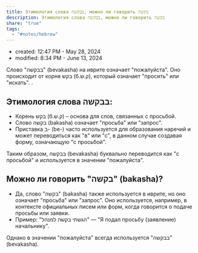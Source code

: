 ```yaml
---  
title: Этимология слова בבקשה, можно ли говорить בקשה  
description: Этимология слова בבקשה, можно ли говорить בקשה  
share: "true"  
tags:  
  - "#notes/hebrew"  
---  
```

- created: 12:47 PM - May 28, 2024   
- modified: 8:34 PM - June 13, 2024  
  
Слово "בבקשה" (bevakasha) на иврите означает "пожалуйста". Оно происходит от корня בקש (б.ק.ש), который означает "просить" или "искать". .  
  
## Этимология слова בבקשה:  
  
- Корень בקש (б.ק.ש) – основа для слов, связанных с просьбой.  
- Слово בקשה (bakasha) означает "просьба" или "запрос".  
- Приставка ב- (be-) часто используется для образования наречий и может переводиться как "в" или "с", в данном случае создавая форму, означающую "с просьбой".  
  
Таким образом, בבקשה (bevakasha) буквально переводится как "с просьбой" и используется в значении "пожалуйста".  
  
## Можно ли говорить "בקשה" (bakasha)?  
  
- Да, слово "בקשה" (bakasha) также используется в иврите, но оно означает "просьба" или "запрос". Оно используется, например, в контексте официальных писем или форм, когда говорится о подаче просьбы или заявки.  
- Пример: "הגשתי בקשה למנהל" — "Я подал просьбу (заявление) начальнику".  
  
Однако в значении "пожалуйста" всегда используется "בבקשה" (bevakasha).